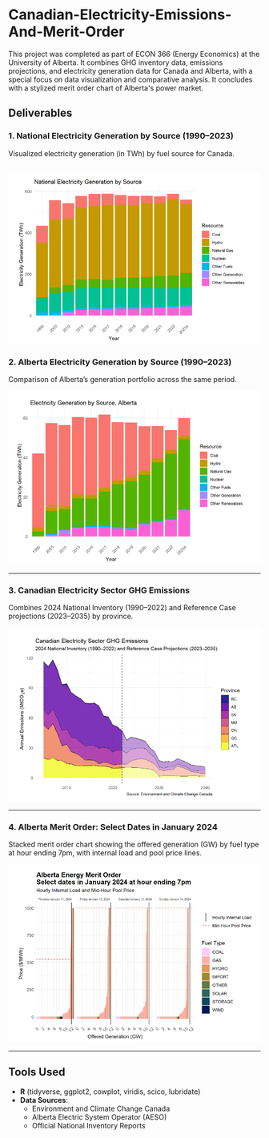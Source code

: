 # Canadian-Electricity-Emissions-And-Merit-Order

This project was completed as part of ECON 366 (Energy Economics) at the University of Alberta. It combines GHG inventory data, emissions projections, and electricity generation data for Canada and Alberta, with a special focus on data visualization and comparative analysis. It concludes with a stylized merit order chart of Alberta's power market.

## Deliverables

### 1. National Electricity Generation by Source (1990–2023)
Visualized electricity generation (in TWh) by fuel source for Canada.

![National Electricity Generation](images/national_generation_by_source.png)
---

### 2. Alberta Electricity Generation by Source (1990–2023)
Comparison of Alberta’s generation portfolio across the same period.

![Alberta Generation](images/alberta_generation_by_source.png)

---

### 3. Canadian Electricity Sector GHG Emissions
Combines 2024 National Inventory (1990–2022) and Reference Case projections (2023–2035) by province.

![GHG Emissions](images/canadian_electricity_ghg_emissions.png)

---

### 4. Alberta Merit Order: Select Dates in January 2024
Stacked merit order chart showing the offered generation (GW) by fuel type at hour ending 7pm, with internal load and pool price lines.

![Alberta Merit Order](images/ab_merit_order_jan2024.png)

---

## Tools Used

- **R** (tidyverse, ggplot2, cowplot, viridis, scico, lubridate)
- **Data Sources**:
  - Environment and Climate Change Canada
  - Alberta Electric System Operator (AESO)
  - Official National Inventory Reports

